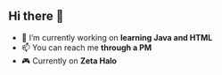 ## Hi there 👋

- 🔭 I’m currently working on **learning Java and HTML**
- 📫 You can reach me **through a PM**
- 🎮 Currently on **Zeta Halo**
